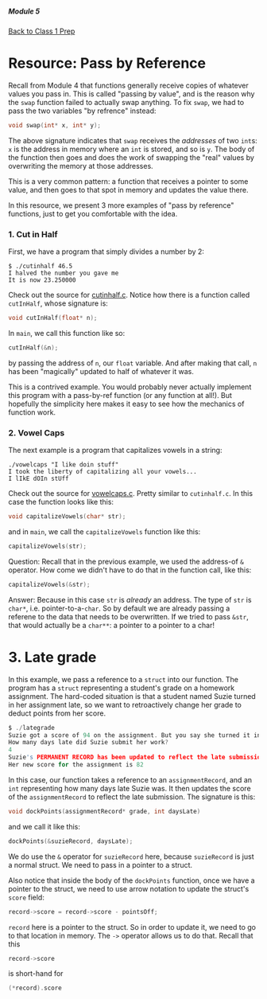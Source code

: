 ##### Module 5

[Back to Class 1 Prep](../class1-prep)

# Resource: Pass by Reference

Recall from Module 4 that functions generally receive copies of whatever values you pass in. This is called "passing by value", and is the reason why the `swap` function failed to actually swap anything. To fix `swap`, we had to pass the two variables "by refrence" instead:

```c
void swap(int* x, int* y);
```

The above signature indicates that `swap` receives the *addresses* of two `int`s: `x` is the address in memory where an `int` is stored, and so is `y`. The body of the function then goes and does the work of swapping the "real" values by overwriting the memory at those addresses.

This is a very common pattern: a function that receives a pointer to some value, and then goes to that spot in memory and updates the value there.

In this resource, we present 3 more examples of "pass by reference" functions, just to get you comfortable with the idea.


### 1. Cut in Half
  
First, we have a program that simply divides a number by 2:

```nohighlight
$ ./cutinhalf 46.5
I halved the number you gave me
It is now 23.250000
```

Check out the source for [cutinhalf.c](./cutinhalf.html). Notice how there is a function called `cutInHalf`, whose signature is:

```c
void cutInHalf(float* n);
```

In `main`, we call this function like so:

```c
cutInHalf(&n);
```
by passing the address of `n`, our `float` variable. And after making that call, `n` has been "magically" updated to half of whatever it was.

This is a contrived example. You would probably never actually implement this program with a pass-by-ref function (or any function at all!). But hopefully the simplicity here makes it easy to see how the mechanics of function work.

### 2. Vowel Caps

The next example is a program that capitalizes vowels in a string:

```nohighlight
./vowelcaps "I like doin stuff"                                                             
I took the liberty of capitalizing all your vowels...
I lIkE dOIn stUff
```

Check out the source for [vowelcaps.c](./vowelcaps.html). Pretty similar to `cutinhalf.c`. In this case the function looks like this:

```c
void capitalizeVowels(char* str);
```

and in `main`, we call the `capitalizeVowels` function like this:

```c
capitalizeVowels(str);
```

Question: Recall that in the previous example, we used the address-of `&` operator. How come we didn't have to do that in the function call, like this:

```c
capitalizeVowels(&str);
```

Answer: Because in this case `str` is *already* an address. The type of `str` is `char*`, i.e. pointer-to-a-`char`. So by default we are already passing a referene to the data that needs to be overwritten. If we tried to pass `&str`, that would actually be a `char**`: a pointer to a pointer to a char!
  
# 3. Late grade

In this example, we pass a reference to a `struct` into our function. The program has a `struct` representing a student's grade on a homework assignment. The hard-coded situation is that a student named Suzie turned in her assignment late, so we want to retroactively change her grade to deduct points from her score.

```c
$ ./lategrade 
Suzie got a score of 94 on the assignment. But you say she turned it in late?
How many days late did Suzie submit her work?
4
Suzie's PERMANENT RECORD has been updated to reflect the late submission.
Her new score for the assignment is 82
```

In this case, our function takes a reference to an `assignmentRecord`, and an `int` representing how many days late Suzie was. It then updates the score of the `assignmentRecord` to reflect the late submission. The signature is this:

```c
void dockPoints(assignmentRecord* grade, int daysLate)
```

and we call it like this:

```c
dockPoints(&suzieRecord, daysLate);
```

We do use the `&` operator for `suzieRecord` here, because `suzieRecord` is just a normal struct. We need to pass in a pointer to a struct.

Also notice that inside the body of the `dockPoints` function, once we have a pointer to the struct, we need to use arrow notation to update the struct's `score` field:
```c
record->score = record->score - pointsOff;
```

`record` here is a pointer to the struct. So in order to update it, we need to go to that location in memory. The `->` operator allows us to do that. Recall that this

```c
record->score
```

is short-hand for 

```c
(*record).score
```




